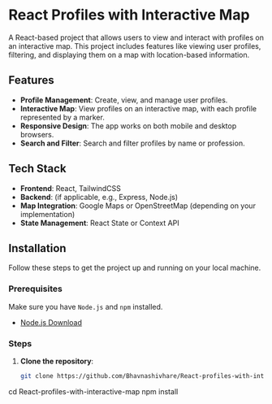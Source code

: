 # React Profiles with Interactive Map

A React-based project that allows users to view and interact with profiles on an interactive map. This project includes features like viewing user profiles, filtering, and displaying them on a map with location-based information.

## Features

- **Profile Management**: Create, view, and manage user profiles.
- **Interactive Map**: View profiles on an interactive map, with each profile represented by a marker.
- **Responsive Design**: The app works on both mobile and desktop browsers.
- **Search and Filter**: Search and filter profiles by name or profession.

## Tech Stack

- **Frontend**: React, TailwindCSS
- **Backend**: (if applicable, e.g., Express, Node.js)
- **Map Integration**: Google Maps or OpenStreetMap (depending on your implementation)
- **State Management**: React State or Context API

## Installation

Follow these steps to get the project up and running on your local machine.

### Prerequisites

Make sure you have `Node.js` and `npm` installed.

- [Node.js Download](https://nodejs.org/en/)

### Steps

1. **Clone the repository**:
   ```bash
   git clone https://github.com/Bhavnashivhare/React-profiles-with-interactive-map-.git

cd React-profiles-with-interactive-map
npm install
